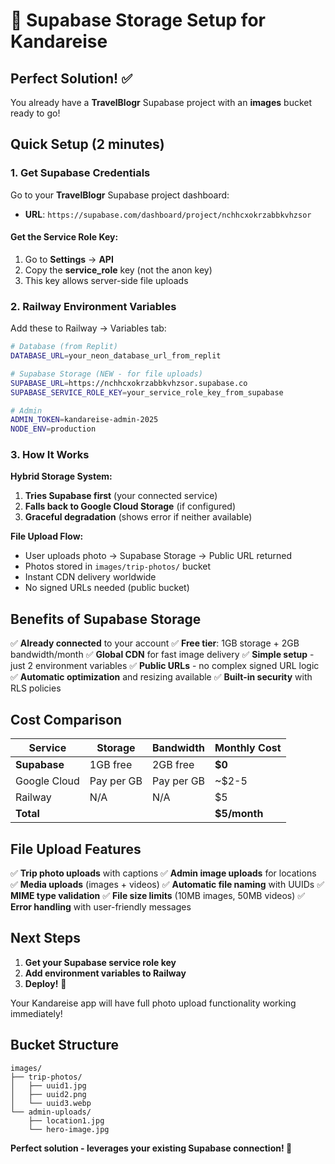 # 🚀 Supabase Storage Setup for Kandareise

## Perfect Solution! ✅

You already have a **TravelBlogr** Supabase project with an **images** bucket ready to go!

## Quick Setup (2 minutes)

### 1. Get Supabase Credentials

Go to your **TravelBlogr** Supabase project dashboard:
- **URL**: `https://supabase.com/dashboard/project/nchhcxokrzabbkvhzsor`

#### Get the Service Role Key:
1. Go to **Settings** → **API**
2. Copy the **service_role** key (not the anon key)
3. This key allows server-side file uploads

### 2. Railway Environment Variables

Add these to Railway → Variables tab:

```bash
# Database (from Replit)
DATABASE_URL=your_neon_database_url_from_replit

# Supabase Storage (NEW - for file uploads)
SUPABASE_URL=https://nchhcxokrzabbkvhzsor.supabase.co
SUPABASE_SERVICE_ROLE_KEY=your_service_role_key_from_supabase

# Admin
ADMIN_TOKEN=kandareise-admin-2025
NODE_ENV=production
```

### 3. How It Works

**Hybrid Storage System:**
1. **Tries Supabase first** (your connected service)
2. **Falls back to Google Cloud Storage** (if configured)
3. **Graceful degradation** (shows error if neither available)

**File Upload Flow:**
- User uploads photo → Supabase Storage → Public URL returned
- Photos stored in `images/trip-photos/` bucket
- Instant CDN delivery worldwide
- No signed URLs needed (public bucket)

## Benefits of Supabase Storage

✅ **Already connected** to your account
✅ **Free tier**: 1GB storage + 2GB bandwidth/month
✅ **Global CDN** for fast image delivery
✅ **Simple setup** - just 2 environment variables
✅ **Public URLs** - no complex signed URL logic
✅ **Automatic optimization** and resizing available
✅ **Built-in security** with RLS policies

## Cost Comparison

| Service | Storage | Bandwidth | Monthly Cost |
|---------|---------|-----------|--------------|
| **Supabase** | 1GB free | 2GB free | **$0** |
| Google Cloud | Pay per GB | Pay per GB | ~$2-5 |
| Railway | N/A | N/A | $5 |
| **Total** | | | **$5/month** |

## File Upload Features

✅ **Trip photo uploads** with captions
✅ **Admin image uploads** for locations
✅ **Media uploads** (images + videos)
✅ **Automatic file naming** with UUIDs
✅ **MIME type validation**
✅ **File size limits** (10MB images, 50MB videos)
✅ **Error handling** with user-friendly messages

## Next Steps

1. **Get your Supabase service role key**
2. **Add environment variables to Railway**
3. **Deploy!** 🚀

Your Kandareise app will have full photo upload functionality working immediately!

## Bucket Structure

```
images/
├── trip-photos/
│   ├── uuid1.jpg
│   ├── uuid2.png
│   └── uuid3.webp
└── admin-uploads/
    ├── location1.jpg
    └── hero-image.jpg
```

**Perfect solution - leverages your existing Supabase connection! 🎉**
